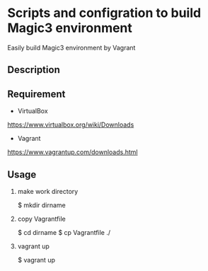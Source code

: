 Scripts and configration to build Magic3 environment
====

Easily build Magic3 environment by Vagrant

## Description

## Requirement

- VirtualBox

https://www.virtualbox.org/wiki/Downloads

- Vagrant

https://www.vagrantup.com/downloads.html

## Usage

1. make work directory

    $ mkdir dirname

1. copy Vagrantfile

    $ cd dirname
    $ cp Vagrantfile ./

1. vagrant up

    $ vagrant up

